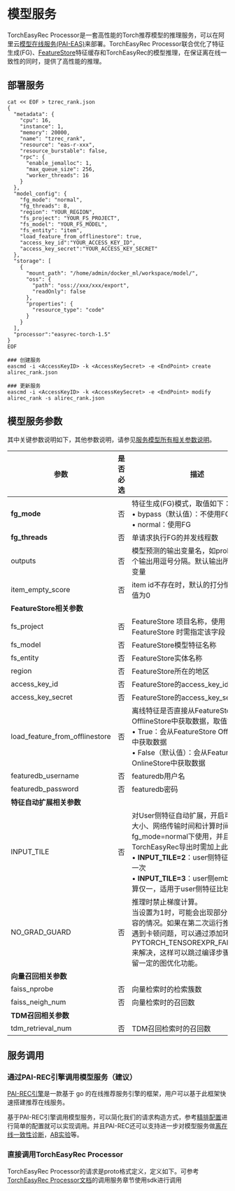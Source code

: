 # 模型服务

TorchEasyRec Processor是一套高性能的Torch推荐模型的推理服务，可以在阿里云[模型在线服务(PAI-EAS)](https://help.aliyun.com/document_detail/113696.html)来部署。TorchEasyRec Processor联合优化了特征生成(FG)、[FeatureStore](https://help.aliyun.com/zh/pai/user-guide/featurestore-overview)特征缓存和TorchEasyRec的模型推理，在保证离在线一致性的同时，提供了高性能的推理。

## 部署服务

```
cat << EOF > tzrec_rank.json
{
  "metadata": {
    "cpu": 16,
    "instance": 1,
    "memory": 20000,
    "name": "tzrec_rank",
    "resource": "eas-r-xxx",
    "resource_burstable": false,
    "rpc": {
      "enable_jemalloc": 1,
      "max_queue_size": 256,
      "worker_threads": 16
    }
  },
  "model_config": {
    "fg_mode": "normal",
    "fg_threads": 8,
    "region": "YOUR_REGION",
    "fs_project": "YOUR_FS_PROJECT",
    "fs_model": "YOUR_FS_MODEL",
    "fs_entity": "item",
    "load_feature_from_offlinestore": true,
    "access_key_id":"YOUR_ACCESS_KEY_ID",
    "access_key_secret":"YOUR_ACCESS_KEY_SECRET"
  },
  "storage": [
    {
      "mount_path": "/home/admin/docker_ml/workspace/model/",
      "oss": {
        "path": "oss://xxx/xxx/export",
        "readOnly": false
      },
      "properties": {
        "resource_type": "code"
      }
    }
  ],
  "processor":"easyrec-torch-1.5"
}
EOF

### 创建服务
eascmd -i <AccessKeyID> -k <AccessKeySecret> -e <EndPoint> create alirec_rank.json

### 更新服务
eascmd -i <AccessKeyID> -k <AccessKeySecret> -e <EndPoint> modify alirec_rank -s alirec_rank.json
```

## 模型服务参数

其中关键参数说明如下，其他参数说明，请参见[服务模型所有相关参数说明](https://help.aliyun.com/zh/pai/user-guide/parameters-of-model-services)。

| **参数**                       | **是否必选** | **描述**                                                                                                                                                                                                                                                          | **示例**                                                             |
| ------------------------------ | ------------ | ----------------------------------------------------------------------------------------------------------------------------------------------------------------------------------------------------------------------------------------------------------------- | -------------------------------------------------------------------- |
| **fg_mode**                    | 否           | 特征生成(FG)模式，取值如下：<br>• bypass（默认值）：不使用FG <br>• normal：使用FG                                                                                                                                                                                 | "fg_mode": "normal"                                                  |
| **fg_threads**                 | 否           | 单请求执行FG的并发线程数                                                                                                                                                                                                                                          | "fg_threads": 15                                                     |
| outputs                        | 否           | 模型预测的输出变量名，如probs_ct，多个输出用逗号分隔。默认输出所有的输出变量                                                                                                                                                                                      | "outputs":"probs_ctr,probs_cvr"                                      |
| item_empty_score               | 否           | item id不存在时，默认的打分情况。默认值为0                                                                                                                                                                                                                        | "item_empty_score": -1                                               |
| **FeatureStore相关参数**       |              |                                                                                                                                                                                                                                                                   |                                                                      |
| fs_project                     | 否           | FeatureStore 项目名称，使用 FeatureStore 时需指定该字段                                                                                                                                                                                                           | "fs_project": "fs_demo"                                              |
| fs_model                       | 否           | FeatureStore模型特征名称                                                                                                                                                                                                                                          | "fs_model": "fs_rank_v1"                                             |
| fs_entity                      | 否           | FeatureStore实体名称                                                                                                                                                                                                                                              | "fs_entity": "item"                                                  |
| region                         | 否           | FeatureStore所在的地区                                                                                                                                                                                                                                            | "region": "cn-beijing"                                               |
| access_key_id                  | 否           | FeatureStore的access_key_id。                                                                                                                                                                                                                                     | "access_key_id": "xxxxx"                                             |
| access_key_secret              | 否           | FeatureStore的access_key_secret。                                                                                                                                                                                                                                 | "access_key_secret": "xxxxx"                                         |
| load_feature_from_offlinestore | 否           | 离线特征是否直接从FeatureStore OfflineStore中获取数据，取值如下：<br>• True：会从FeatureStore OfflineStore中获取数据<br>• False（默认值）：会从FeatureStore OnlineStore中获取数据                                                                                 | "load_feature_from_offlinestore": True                               |
| featuredb_username             | 否           | featuredb用户名                                                                                                                                                                                                                                                   | "featuredb_username":"xxx"                                           |
| featuredb_password             | 否           | featuredb密码                                                                                                                                                                                                                                                     | "featuredb_password":"xxx"                                           |
| **特征自动扩展相关参数**       |              |                                                                                                                                                                                                                                                                   |                                                                      |
| INPUT_TILE                     | 否           | 对User侧特征自动扩展，开启可减少请求大小、网络传输时间和计算时间。必须在fg_mode=normal下使用，并且TorchEasyRec导出时需加上此环境变量 <br>• **INPUT_TILE=2**：user侧特征fg仅计算一次 <br>• **INPUT_TILE=3**：user侧embedding计算仅一，适用于user侧特征比较多的情况 | "processor_envs": <br>\[{"name": "INPUT_TILE", <br>"value": "2"}\]   |
| NO_GRAD_GUARD                  | 否           | 推理时禁止梯度计算。<br>当设置为1时，可能会出现部分模型不兼容的情况。如果在第二次运行推理过程中遇到卡顿问题，可以通过添加环境变量PYTORCH_TENSOREXPR_FALLBACK=2来解决，这样可以跳过编译步骤，同时保留一定的图优化功能。                                            | "processor_envs": <br>\[{"name": "NO_GRAD_GUARD", <br>"value":"1"}\] |
| **向量召回相关参数**           |              |                                                                                                                                                                                                                                                                   |                                                                      |
| faiss_nprobe                   | 否           | 向量检索时的检索簇数                                                                                                                                                                                                                                              | "faiss_nprobe": 100                                                  |
| faiss_neigh_num                | 否           | 向量检索时的召回数                                                                                                                                                                                                                                                | "faiss_neigh_num": 200                                               |
| **TDM召回相关参数**            |              |                                                                                                                                                                                                                                                                   |                                                                      |
| tdm_retrieval_num              | 否           | TDM召回检索时的召回数                                                                                                                                                                                                                                             | "tdm_retrieval_num": 200                                             |

## 服务调用

### 通过PAI-REC引擎调用模型服务（建议）

[PAI-REC引擎](https://help.aliyun.com/zh/airec/pairec/user-guide/basic-introduction-1)是一款基于 go 的在线推荐服务引擎的框架，用户可以基于此框架快速搭建推荐在线服务。

基于PAI-REC引擎调用模型服务，可以简化我们的请求构造方式，参考[精排配置](https://help.aliyun.com/zh/airec/pairec/user-guide/fine-discharge-configuration)进行简单的配置就可以实现调用。并且PAI-REC还可以支持进一步对模型服务做[离在线一致性诊断](https://help.aliyun.com/zh/airec/pairec/user-guide/consistency-check)，[AB实验](https://help.aliyun.com/zh/airec/pairec/user-guide/lbvk1rmr56ksdihg)等。

### 直接调用TorchEasyRec Processor

TorchEasyRec Processor的请求是proto格式定义，定义如下。可参考[TorchEasyRec Processor文档](https://help.aliyun.com/zh/pai/user-guide/torcheasyrec-processor)的调用服务章节使用sdk进行调用
